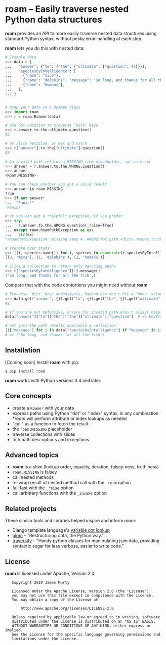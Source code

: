 # roam – Easily traverse nested Python data structures

**roam** provides an API to more easily traverse nested data structures using standard Python syntax, without pesky error-handling at each step. 

**roam** lets you do this with nested data:
```python
# Example data
>>> data = {
...   "answer": {"to": {"the": {"ultimate": {"question": 42}}}},
...   "speciesByIntelligence": [
...     {"name": "mice"},
...     {"name": "dolphins", "message": "So long, and thanks for all the fish"},
...     {"name": "humans"},
...   ],
... }


# Wrap your data in a Roamer class
>>> import roam
>>> r = roam.Roamer(data)

# Use dot notation to traverse `dict` keys
>>> r.answer.to.the.ultimate.question()
42

# Or slice notation, or mix and match
>>> r["answer"].to.the["ultimate"].question() 
42

# An invalid path returns a MISSING item placeholder, not an error 
>>> answer = r.answer.to.the.WRONG.question()
>>> answer
<Roam.MISSING>

# You can check whether you got a valid result
>>> answer is roam.MISSING
True
>>> if not answer:
...  "Panic!"
'Panic!'

# Or you can get a *helpful* exception, if you prefer  
>>> try:
...   r.answer.to.the.WRONG.question(_raise=True)
... except roam.RoamPathException as ex:
...   str(ex)
"<RoamPathException: missing step 4 .WRONG for path <dict>.answer.to.the.WRONG.question at <dict> with keys ['ultimate']>"

# Iterate over items
>>> [(i, species.name()) for i, species in enumerate(r.speciesByIntelligence)]
[(0, 'mice'), (1, 'dolphins'), (2, 'humans')]

# Slice a collection to return only matching paths
>>> r["speciesByIntelligence"][:].message()
('So long, and thanks for all the fish',)

```

Compare that with the code contortions you might need without **roam**
```python
# Traverse `dict` keys defensively, hoping you don't hit a `None` value
>>> data.get("answer", {}).get("to", {}).get("the", {}).get("ultimate", {}).get("question")
42

# If you are not defensive, errors for invalid path aren't always helpful
data["answer"]["to"]["the"]["the"]["ultimate"]["question"]  # => KeyError: 'the'

# Get just the path results available a collection
[i["message"] for i in data["speciesByIntelligence"] if "message" in i]
# => ['So long, and thanks for all the fish']
```


## Installation

[Coming soon] Install **roam** with pip:

```
$ pip install roam
``` 

**roam** works with Python versions 3.4 and later.


## Core concepts

- create a `Roamer` with your data
- express paths using Python "dot" or "index" syntax, in any combination. **roam* will perform attribute or index lookups as needed
- "call" as a function to fetch the result 
- the `roam.MISSING` placeholder
- traverse collections with slices
- rich path descriptions and exceptions


## Advanced topics

- **roam** is a shim (lookup order, equality, iteration, falsey-ness, truthiness)
- `roam.MISSING` is falsey
- call nested methods
- re-wrap result of nested method call with the `_roam` option
- fail fast with the `_raise` option
- call arbitrary functions with the `_invoke` option


## Related projects

These similar tools and libraries helped inspire and inform *roam*:

- Django template language's [variable dot lookup](https://docs.djangoproject.com/en/2.2/ref/templates/language/#variables)
- [glom](https://glom.readthedocs.io/) – "Restructuring data, the Python way."
- [traversify](https://pypi.org/project/traversify/) – "Handy python classes for manipulating json data, providing syntactic sugar for less verbose, easier to write code."


## License
 
 **roam** is licensed under Apache, Version 2.0

```text
   Copyright 2019 James Murty

   Licensed under the Apache License, Version 2.0 (the "License");
   you may not use this file except in compliance with the License.
   You may obtain a copy of the License at

       http://www.apache.org/licenses/LICENSE-2.0

   Unless required by applicable law or agreed to in writing, software
   distributed under the License is distributed on an "AS IS" BASIS,
   WITHOUT WARRANTIES OR CONDITIONS OF ANY KIND, either express or implied.
   See the License for the specific language governing permissions and
   limitations under the License.
```
